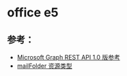 # office e5

## 参考：

- [Microsoft Graph REST API 1.0 版参考](https://docs.microsoft.com/zh-cn/graph/api/overview?view=graph-rest-1.0)
- [mailFolder 资源类型](https://docs.microsoft.com/zh-cn/graph/api/resources/mailfolder?view=graph-rest-1.0)
